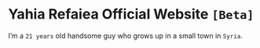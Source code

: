 # Yahia Refaiea Official Website `[Beta]`

I’m a `21 years` old handsome guy who grows up in a small town in `Syria`.
